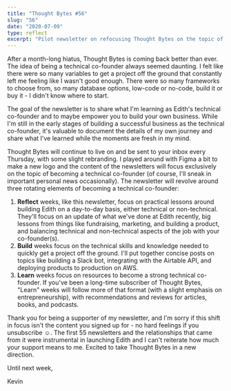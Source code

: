 ```yaml
---
title: "Thought Bytes #56"
slug: "56"
date: "2020-07-09"
type: reflect
excerpt: "Pilot newsletter on refocusing Thought Bytes on the topic of becoming a technical co-founder. The newsletter will rotate around three topics: reflecting on my current journey as Edith's technical co-founder, building products from the ground up, and sharing resources to help you build knowledge as a technical co-founder."
---
```

After a month-long hiatus, Thought Bytes is coming back better than ever. The idea of being a technical co-founder always seemed daunting. I felt like there were so many variables to get a project off the ground that constantly left me feeling like I wasn't good enough. There were so many frameworks to choose from, so many database options, low-code or no-code, build it or buy it - I didn't know where to start.

The goal of the newsletter is to share what I'm learning as Edith's technical co-founder and to maybe empower you to build your own business. While I'm still in the early stages of building a successful business as the technical co-founder, it's valuable to document the details of my own journey and share what I've learned while the moments are fresh in my mind.

Thought Bytes will continue to live on and be sent to your inbox every Thursday, with some slight rebranding. I played around with Figma a bit to make a new logo and the content of the newsletters will focus exclusively on the topic of becoming a technical co-founder (of course, I'll sneak in important personal news occasionally). The newsletter will revolve around three rotating elements of becoming a technical co-founder:

1. **Reflect** weeks, like this newsletter, focus on practical lessons around building Edith on a day-to-day basis, either technical or non-technical. They'll focus on an update of what we've done at Edith recently, big lessons from things like fundraising, marketing, and building a product, and balancing technical and non-technical aspects of the job with your co-founder(s).
2. **Build** weeks focus on the technical skills and knowledge needed to quickly get a project off the ground. I'll put together concise posts on topics like building a Slack bot, integrating with the Airtable API, and deploying products to production on AWS.
3. **Learn** weeks focus on resources to become a strong technical co-founder. If you've been a long-time subscriber of Thought Bytes, "Learn" weeks will follow more of that format (with a slight emphasis on entrepreneurship), with recommendations and reviews for articles, books, and podcasts.

Thank you for being a supporter of my newsletter, and I'm sorry if this shift in focus isn't the content you signed up for - no hard feelings if you unsubscribe ☺️. The first 55 newsletters and the relationships that came from it were instrumental in launching Edith and I can't reiterate how much your support means to me. Excited to take Thought Bytes in a new direction.

Until next week,

Kevin